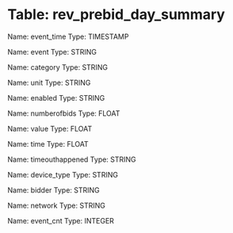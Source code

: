 Table: rev_prebid_day_summary
=============================

Name: event_time
Type: TIMESTAMP

Name: event
Type: STRING

Name: category
Type: STRING

Name: unit
Type: STRING

Name: enabled
Type: STRING

Name: numberofbids
Type: FLOAT

Name: value
Type: FLOAT

Name: time
Type: FLOAT

Name: timeouthappened
Type: STRING

Name: device_type
Type: STRING

Name: bidder
Type: STRING

Name: network
Type: STRING

Name: event_cnt
Type: INTEGER

